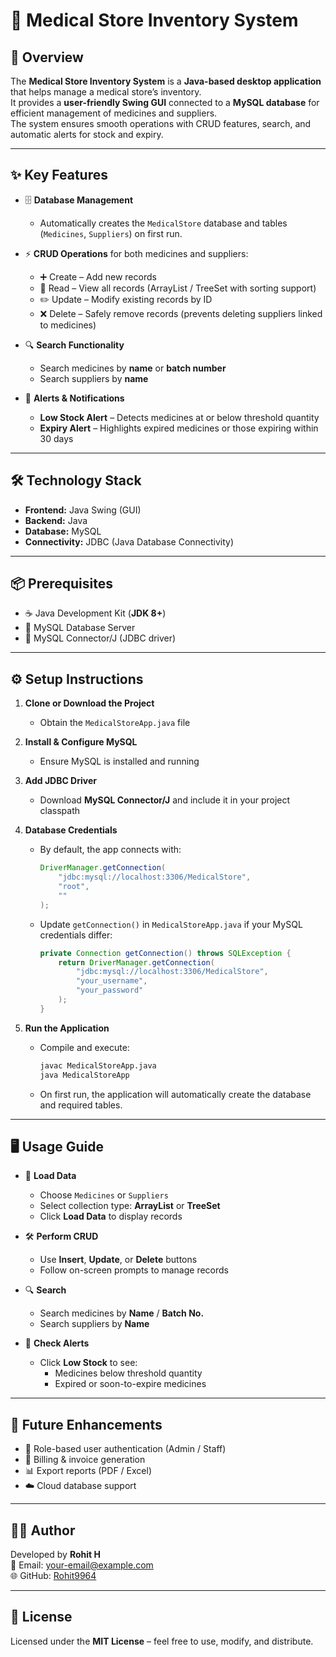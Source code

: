 # 💊 Medical Store Inventory System

## 📌 Overview
The **Medical Store Inventory System** is a **Java-based desktop application** that helps manage a medical store’s inventory.  
It provides a **user-friendly Swing GUI** connected to a **MySQL database** for efficient management of medicines and suppliers.  
The system ensures smooth operations with CRUD features, search, and automatic alerts for stock and expiry.  

---

## ✨ Key Features
- 🗄️ **Database Management**  
  - Automatically creates the `MedicalStore` database and tables (`Medicines`, `Suppliers`) on first run.  

- ⚡ **CRUD Operations** for both medicines and suppliers:  
  - ➕ Create – Add new records  
  - 📖 Read – View all records (ArrayList / TreeSet with sorting support)  
  - ✏️ Update – Modify existing records by ID  
  - ❌ Delete – Safely remove records (prevents deleting suppliers linked to medicines)  

- 🔍 **Search Functionality**  
  - Search medicines by **name** or **batch number**  
  - Search suppliers by **name**  

- 🚨 **Alerts & Notifications**  
  - **Low Stock Alert** – Detects medicines at or below threshold quantity  
  - **Expiry Alert** – Highlights expired medicines or those expiring within 30 days  

---

## 🛠️ Technology Stack
- **Frontend:** Java Swing (GUI)  
- **Backend:** Java  
- **Database:** MySQL  
- **Connectivity:** JDBC (Java Database Connectivity)  

---

## 📦 Prerequisites
- ☕ Java Development Kit (**JDK 8+**)  
- 🐬 MySQL Database Server  
- 🔗 MySQL Connector/J (JDBC driver)  

---

## ⚙️ Setup Instructions
1. **Clone or Download the Project**  
   - Obtain the `MedicalStoreApp.java` file  

2. **Install & Configure MySQL**  
   - Ensure MySQL is installed and running  

3. **Add JDBC Driver**  
   - Download **MySQL Connector/J** and include it in your project classpath  

4. **Database Credentials**  
   - By default, the app connects with:
     ```java
     DriverManager.getConnection(
         "jdbc:mysql://localhost:3306/MedicalStore",
         "root",
         ""
     );
     ```
   - Update `getConnection()` in `MedicalStoreApp.java` if your MySQL credentials differ:  
     ```java
     private Connection getConnection() throws SQLException {
         return DriverManager.getConnection(
             "jdbc:mysql://localhost:3306/MedicalStore",
             "your_username",
             "your_password"
         );
     }
     ```

5. **Run the Application**  
   - Compile and execute:
     ```bash
     javac MedicalStoreApp.java
     java MedicalStoreApp
     ```
   - On first run, the application will automatically create the database and required tables.  

---

## 🖥️ Usage Guide
- 📂 **Load Data**  
  - Choose `Medicines` or `Suppliers`  
  - Select collection type: **ArrayList** or **TreeSet**  
  - Click **Load Data** to display records  

- 🛠️ **Perform CRUD**  
  - Use **Insert**, **Update**, or **Delete** buttons  
  - Follow on-screen prompts to manage records  

- 🔍 **Search**  
  - Search medicines by **Name** / **Batch No.**  
  - Search suppliers by **Name**  

- 🚨 **Check Alerts**  
  - Click **Low Stock** to see:  
    - Medicines below threshold quantity  
    - Expired or soon-to-expire medicines  

---

## 🚀 Future Enhancements
- 👥 Role-based user authentication (Admin / Staff)  
- 🧾 Billing & invoice generation  
- 📊 Export reports (PDF / Excel)  
- ☁️ Cloud database support  

---

## 👨‍💻 Author
Developed by **Rohit H**  
📧 Email: your-email@example.com  
🌐 GitHub: [Rohit9964](https://github.com/Rohit9964)

---

## 📝 License
Licensed under the **MIT License** – feel free to use, modify, and distribute.
